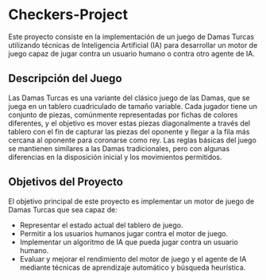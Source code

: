﻿# Checkers-Project
Este proyecto consiste en la implementación de un juego de Damas Turcas utilizando técnicas de Inteligencia Artificial (IA) para desarrollar un motor de juego capaz de jugar contra un usuario humano o contra otro agente de IA.

## Descripción del Juego
Las Damas Turcas es una variante del clásico juego de las Damas, que se juega en un tablero cuadriculado de tamaño variable. Cada jugador tiene un conjunto de piezas, comúnmente representadas por fichas de colores diferentes, y el objetivo es mover estas piezas diagonalmente a través del tablero con el fin de capturar las piezas del oponente y llegar a la fila más cercana al oponente para coronarse como rey. Las reglas básicas del juego se mantienen similares a las Damas tradicionales, pero con algunas diferencias en la disposición inicial y los movimientos permitidos.

## Objetivos del Proyecto
El objetivo principal de este proyecto es implementar un motor de juego de Damas Turcas que sea capaz de:

* Representar el estado actual del tablero de juego.
* Permitir a los usuarios humanos jugar contra el motor de juego.
* Implementar un algoritmo de IA que pueda jugar contra un usuario humano.
* Evaluar y mejorar el rendimiento del motor de juego y el agente de IA mediante técnicas de aprendizaje automático y búsqueda heurística.
